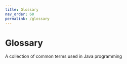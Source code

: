 ```yaml
---
title: Glossary
nav_order: 60
permalink: /glossary
---
```


# Glossary
A collection of common terms used in Java programming
